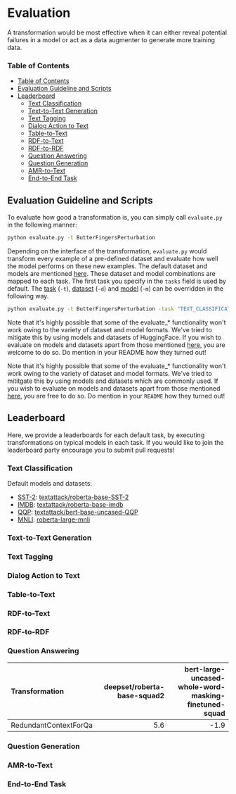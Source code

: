 # Evaluation

A transformation would be most effective when it can either reveal potential failures in a model or act as a data augmenter to generate more training data. 


### Table of Contents
* [Table of Contents](#table-of-contents)
* [Evaluation Guideline and Scripts](#evaluation-guideline-and-scripts)
* [Leaderboard](#leaderboard)
    * [Text Classification](#text-classification)
    * [Text-to-Text Generation](#text2text-generation)
    * [Text Tagging](#text-tagging)
    * [Dialog Action to Text](#dialog-action-to-text)
    * [Table-to-Text](#table-to-text)
    * [RDF-to-Text](#rdf2text)
    * [RDF-to-RDF](#rdf-to-rdf)
    * [Question Answering](#question-answering)
    * [Question Generation](#question-generation)
    * [AMR-to-Text](#amr-to-text)
    * [End-to-End Task](#end-to-end-task)


## Evaluation Guideline and Scripts

To evaluate how good a transformation is, you can simply call `evaluate.py` in the following manner:  

```bash
python evaluate.py -t ButterFingersPerturbation 
```

Depending on the interface of the transformation, `evaluate.py` would transform every example of a pre-defined dataset and evaluate how well the model performs on these new examples. The default dataset and models are mentioned [here](../interfaces/README.md). These dataset and model combinations are mapped to each task. The first task you specify in the `tasks` field is used by default.
The [task](../tasks/TaskTypes.py) (`-t`), [dataset](https://huggingface.co/datasets) (`-d`) and [model](https://huggingface.co/models) (`-m`) can be overridden in the following way.

```bash
python evaluate.py -t ButterFingersPerturbation -task "TEXT_CLASSIFICATION" -m "aychang/roberta-base-imdb" -d "imdb"
```  

Note that it's highly possible that some of the evaluate_* functionality won't work owing to the variety of dataset and model formats. We've tried to mitigate this by using models and datasets of HuggingFace. If you wish to evaluate on models and datasets apart from those mentioned [here](evaluation_engine.py), you are welcome to do so. Do mention in your README how they turned out!


Note that it's highly possible that some of the evaluate_* functionality won't work owing to the variety of dataset and model formats. We've tried to mititgate this by using models and datasets which are commonly used. If you wish to evaluate on models and datasets apart from those mentioned [here](evaluation_engine.py), you are free to do so. Do mention in your `README` how they turned out!

## Leaderboard

Here, we provide a leaderboards for each default task, by executing transformations on typical models in each task. If you would like to join the leaderboard party encourage you to submit pull requests!

### Text Classification


Default models and datasets:

- [SST-2](https://huggingface.co/datasets/glue): [textattack/roberta-base-SST-2](https://huggingface.co/textattack/roberta-base-SST-2)
- [IMDB](https://huggingface.co/datasets/imdb): [textattack/roberta-base-imdb](https://huggingface.co/textattack/roberta-base-imdb)
- [QQP](https://huggingface.co/datasets/glue): [textattack/bert-base-uncased-QQP](https://huggingface.co/textattack/bert-base-uncased-QQP)
- [MNLI](https://huggingface.co/datasets/multi_nli): [roberta-large-mnli](https://huggingface.co/roberta-large-mnli)

### Text-to-Text Generation
### Text Tagging
### Dialog Action to Text
### Table-to-Text
### RDF-to-Text
### RDF-to-RDF
### Question Answering

| Transformation        |   deepset/roberta-base-squad2 |   bert-large-uncased-whole-word-masking-finetuned-squad |
|:----------------------|------------------------------:|--------------------------------------------------------:|
| RedundantContextForQa |                           5.6 |                                                    -1.9 |

### Question Generation
### AMR-to-Text
### End-to-End Task